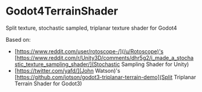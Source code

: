 # Godot4TerrainShader
Split texture, stochastic sampled, triplanar texture shader for Godot4

Based on:
 * [https://www.reddit.com/user/rotoscope-/](/u/Rotoscope)'s [https://www.reddit.com/r/Unity3D/comments/dhr5g2/i_made_a_stochastic_texture_sampling_shader/](Stochastic Sampling Shader for Unity)
 * [https://twitter.com/yafd/](John Watson)'s [https://github.com/jotson/godot3-triplanar-terrain-demo](Split Triplanar Terrain Shader for Godot3)